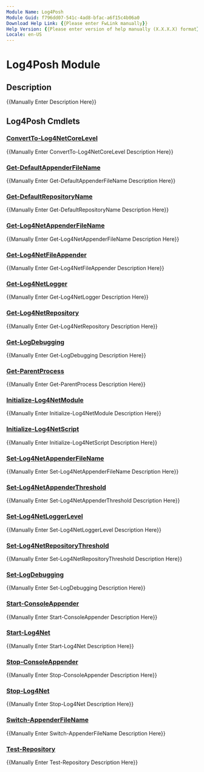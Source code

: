 ```yaml
---
Module Name: Log4Posh
Module Guid: f796dd07-541c-4ad8-bfac-a6f15c4b06a0
Download Help Link: {{Please enter FwLink manually}}
Help Version: {{Please enter version of help manually (X.X.X.X) format}}
Locale: en-US
---
```


# Log4Posh Module
## Description
{{Manually Enter Description Here}}

## Log4Posh Cmdlets
### [ConvertTo-Log4NetCoreLevel](ConvertTo-Log4NetCoreLevel.md)
{{Manually Enter ConvertTo-Log4NetCoreLevel Description Here}}

### [Get-DefaultAppenderFileName](Get-DefaultAppenderFileName.md)
{{Manually Enter Get-DefaultAppenderFileName Description Here}}

### [Get-DefaultRepositoryName](Get-DefaultRepositoryName.md)
{{Manually Enter Get-DefaultRepositoryName Description Here}}

### [Get-Log4NetAppenderFileName](Get-Log4NetAppenderFileName.md)
{{Manually Enter Get-Log4NetAppenderFileName Description Here}}

### [Get-Log4NetFileAppender](Get-Log4NetFileAppender.md)
{{Manually Enter Get-Log4NetFileAppender Description Here}}

### [Get-Log4NetLogger](Get-Log4NetLogger.md)
{{Manually Enter Get-Log4NetLogger Description Here}}

### [Get-Log4NetRepository](Get-Log4NetRepository.md)
{{Manually Enter Get-Log4NetRepository Description Here}}

### [Get-LogDebugging](Get-LogDebugging.md)
{{Manually Enter Get-LogDebugging Description Here}}

### [Get-ParentProcess](Get-ParentProcess.md)
{{Manually Enter Get-ParentProcess Description Here}}

### [Initialize-Log4NetModule](Initialize-Log4NetModule.md)
{{Manually Enter Initialize-Log4NetModule Description Here}}

### [Initialize-Log4NetScript](Initialize-Log4NetScript.md)
{{Manually Enter Initialize-Log4NetScript Description Here}}

### [Set-Log4NetAppenderFileName](Set-Log4NetAppenderFileName.md)
{{Manually Enter Set-Log4NetAppenderFileName Description Here}}

### [Set-Log4NetAppenderThreshold](Set-Log4NetAppenderThreshold.md)
{{Manually Enter Set-Log4NetAppenderThreshold Description Here}}

### [Set-Log4NetLoggerLevel](Set-Log4NetLoggerLevel.md)
{{Manually Enter Set-Log4NetLoggerLevel Description Here}}

### [Set-Log4NetRepositoryThreshold](Set-Log4NetRepositoryThreshold.md)
{{Manually Enter Set-Log4NetRepositoryThreshold Description Here}}

### [Set-LogDebugging](Set-LogDebugging.md)
{{Manually Enter Set-LogDebugging Description Here}}

### [Start-ConsoleAppender](Start-ConsoleAppender.md)
{{Manually Enter Start-ConsoleAppender Description Here}}

### [Start-Log4Net](Start-Log4Net.md)
{{Manually Enter Start-Log4Net Description Here}}

### [Stop-ConsoleAppender](Stop-ConsoleAppender.md)
{{Manually Enter Stop-ConsoleAppender Description Here}}

### [Stop-Log4Net](Stop-Log4Net.md)
{{Manually Enter Stop-Log4Net Description Here}}

### [Switch-AppenderFileName](Switch-AppenderFileName.md)
{{Manually Enter Switch-AppenderFileName Description Here}}

### [Test-Repository](Test-Repository.md)
{{Manually Enter Test-Repository Description Here}}

